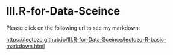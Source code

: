 # III.R-for-Data-Sceince

Please click on the following url to see my markdown:

https://leotozo.github.io/III.R-for-Data-Sceince/leotozo-R-basic-markdown.html
